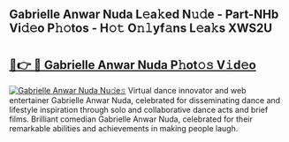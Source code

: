 ## Gabrielle Anwar Nuda L𝚎a𝚔ed N𝚞𝚍e - Part-NHb Vi𝚍𝚎o P𝚑𝚘tos - H𝚘𝚝 O𝚗𝚕yf𝚊ns L𝚎a𝚔s XWS2U

# <h2><a href="http://kf8ct5f.oniu.top/?m=Gabrielle+Anwar+Nuda">🔗👉 🔴 Gabrielle Anwar Nuda P𝚑ot𝚘𝚜 V𝚒d𝚎o</a></h2>

[![Gabrielle Anwar Nuda Nu𝚍e𝚜](https://i.imgur.com/0qMVB7G.gif)](http://kf8ct5f.oniu.top/?m=Gabrielle+Anwar+Nuda)
Virtual dance innovator and web entertainer Gabrielle Anwar Nuda, celebrated for disseminating dance and lifestyle inspiration through solo and collaborative dance acts and brief films. Brilliant comedian Gabrielle Anwar Nuda, celebrated for their remarkable abilities and achievements in making people laugh.  
